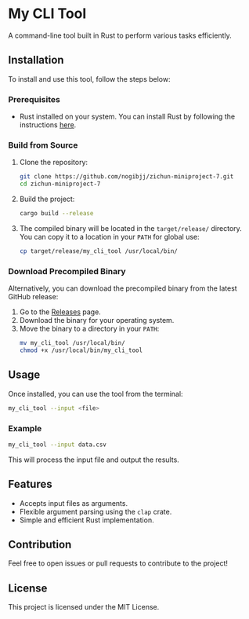 
# My CLI Tool

A command-line tool built in Rust to perform various tasks efficiently.

## Installation

To install and use this tool, follow the steps below:

### Prerequisites
- Rust installed on your system. You can install Rust by following the instructions [here](https://www.rust-lang.org/tools/install).

### Build from Source
1. Clone the repository:
   ```bash
   git clone https://github.com/nogibjj/zichun-miniproject-7.git
   cd zichun-miniproject-7
   ```

2. Build the project:
   ```bash
   cargo build --release
   ```

3. The compiled binary will be located in the `target/release/` directory. You can copy it to a location in your `PATH` for global use:
   ```bash
   cp target/release/my_cli_tool /usr/local/bin/
   ```

### Download Precompiled Binary
Alternatively, you can download the precompiled binary from the latest GitHub release:
1. Go to the [Releases](https://github.com/nogibjj/zichun-miniproject-7/releases) page.
2. Download the binary for your operating system.
3. Move the binary to a directory in your `PATH`:
   ```bash
   mv my_cli_tool /usr/local/bin/
   chmod +x /usr/local/bin/my_cli_tool
   ```

## Usage

Once installed, you can use the tool from the terminal:

```bash
my_cli_tool --input <file>
```

### Example

```bash
my_cli_tool --input data.csv
```

This will process the input file and output the results.

## Features
- Accepts input files as arguments.
- Flexible argument parsing using the `clap` crate.
- Simple and efficient Rust implementation.

## Contribution

Feel free to open issues or pull requests to contribute to the project!

## License

This project is licensed under the MIT License.
